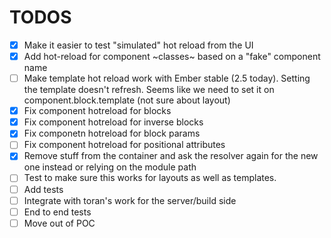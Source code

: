 # TODOS

- [x] Make it easier to test "simulated" hot reload from the UI
- [x] Add hot-reload for component ~classes~ based on a "fake" component name
- [ ] Make template hot reload work with Ember stable (2.5 today). Setting the template doesn't refresh. Seems like we need to set it on component.block.template (not sure about layout)
- [x] Fix component hotreload for blocks
- [x] Fix component hotreload for inverse blocks
- [x] Fix componetn hotreload for block params
- [ ] Fix component hotreload for positional attributes
- [x] Remove stuff from the container and ask the resolver again for the new one instead or relying on the module path
- [ ] Test to make sure this works for layouts as well as templates. 
- [ ] Add tests 
- [ ] Integrate with toran's work for the server/build side
- [ ] End to end tests
- [ ] Move out of POC
